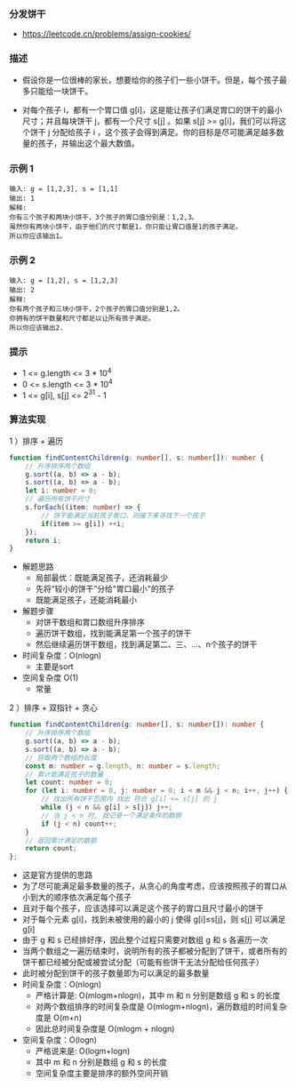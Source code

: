 ### 分发饼干

- https://leetcode.cn/problems/assign-cookies/

### 描述

- 假设你是一位很棒的家长，想要给你的孩子们一些小饼干。但是，每个孩子最多只能给一块饼干。

- 对每个孩子 i，都有一个胃口值 g[i]，这是能让孩子们满足胃口的饼干的最小尺寸；并且每块饼干 j，都有一个尺寸 s[j] 。如果 s[j] >= g[i]，我们可以将这个饼干 j 分配给孩子 i ，这个孩子会得到满足。你的目标是尽可能满足越多数量的孩子，并输出这个最大数值。

### 示例 1

```
输入: g = [1,2,3], s = [1,1]
输出: 1
解释: 
你有三个孩子和两块小饼干，3个孩子的胃口值分别是：1,2,3。
虽然你有两块小饼干，由于他们的尺寸都是1，你只能让胃口值是1的孩子满足。
所以你应该输出1。
```

### 示例 2

```
输入: g = [1,2], s = [1,2,3]
输出: 2
解释: 
你有两个孩子和三块小饼干，2个孩子的胃口值分别是1,2。
你拥有的饼干数量和尺寸都足以让所有孩子满足。
所以你应该输出2.
```

### 提示

- 1 <= g.length <= 3 * $10^4$
- 0 <= s.length <= 3 * $10^4$
- 1 <= g[i], s[j] <= $2^{31}$ - 1

### 算法实现

1 ）排序 + 遍历

```ts
function findContentChildren(g: number[], s: number[]): number {
    // 升序排序两个数组
    g.sort((a, b) => a - b);
    s.sort((a, b) => a - b);
    let i: number = 0;
    // 遍历所有饼干尺寸
    s.forEach((item: number) => {
        // 饼干能满足当前孩子胃口，则接下来寻找下一个孩子
        if(item >= g[i]) ++i;
    });
    return i;
}
```

- 解题思路
    * 局部最优：既能满足孩子，还消耗最少
    * 先将“较小的饼干”分给"胃口最小"的孩子
    * 既能满足孩子，还能消耗最小
- 解题步骤
    * 对饼干数组和胃口数组升序排序
    * 遍历饼干数组，找到能满足第一个孩子的饼干
    * 然后继续遍历饼干数组，找到满足第二、三、...、n个孩子的饼干
- 时间复杂度：O(nlogn)
    * 主要是sort
- 空间复杂度 O(1)
    * 常量

2 ）排序 + 双指针 + 贪心

```ts
function findContentChildren(g: number[], s: number[]): number {
    // 升序排序两个数组
    g.sort((a, b) => a - b);
    s.sort((a, b) => a - b);
    // 获取两个数组的长度
    const m: number = g.length, n: number = s.length;
    // 累计能满足孩子的数量
    let count: number = 0;
    for (let i: number = 0, j: number = 0; i < m && j < n; i++, j++) {
        // 找出所有饼干范围内 找出 符合 g[i] <= s[j] 的 j
        while (j < n && g[i] > s[j]) j++;
        // 当 j < n 时, 就记录一个满足条件的数额
        if (j < n) count++;
    }
    // 返回累计满足的数额
    return count;
};
```

- 这是官方提供的思路
- 为了尽可能满足最多数量的孩子，从贪心的角度考虑，应该按照孩子的胃口从小到大的顺序依次满足每个孩子
- 且对于每个孩子，应该选择可以满足这个孩子的胃口且尺寸最小的饼干
- 对于每个元素 g[i]，找到未被使用的最小的 j 使得 g[i]≤s[j]，则 s[j] 可以满足 g[i]
- 由于 g 和 s 已经排好序，因此整个过程只需要对数组 g 和 s 各遍历一次
- 当两个数组之一遍历结束时，说明所有的孩子都被分配到了饼干，或者所有的饼干都已经被分配或被尝试分配（可能有些饼干无法分配给任何孩子）
- 此时被分配到饼干的孩子数量即为可以满足的最多数量
- 时间复杂度：O(nlogn)
  * 严格计算是:  O(mlog⁡m+nlog⁡n)，其中 m 和 n 分别是数组 g 和 s 的长度
  * 对两个数组排序的时间复杂度是 O(mlog⁡m+nlog⁡n)，遍历数组的时间复杂度是 O(m+n)
  * 因此总时间复杂度是 O(mlog⁡m + nlog⁡n)
- 空间复杂度：O(logn)
  * 严格说来是: O(log⁡m+log⁡n)
  * 其中 m 和 n 分别是数组 g 和 s 的长度
  * 空间复杂度主要是排序的额外空间开销


